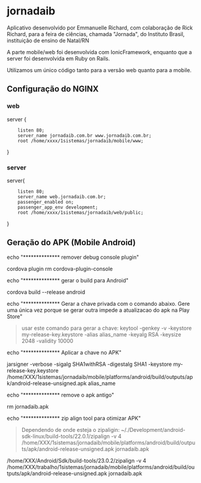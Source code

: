 # jornadaib
Aplicativo desenvolvido por Emmanuelle Richard, com colaboração de Rick Richard, para a feira de ciências, chamada "Jornada", do Instituto Brasil, instituição de ensino de Natal/RN

A parte mobile/web foi desenvolvida com IonicFramework, enquanto que a server foi desenvolvida em Ruby on Rails.

Utilizamos um único código tanto para a versão web quanto para a mobile.

## Configuração do NGINX
### web
server { 

        listen 80; 
        server_name jornadaib.com.br www.jornadaib.com.br; 
        root /home/xxxx/1sistemas/jornadaib/mobile/www; 
} 

### server
server{ 

        listen 80; 
        server_name web.jornadaib.com.br; 
        passenger_enabled on; 
        passenger_app_env development; 
        root /home/xxxx/1sistemas/jornadaib/web/public; 
} 

## Geração do APK (Mobile Android)

echo "************** remover debug console plugin"

cordova plugin rm cordova-plugin-console

echo "************** gerar o build para Android"

cordova build --release android


echo "************** Gerar a chave privada com o comando abaixo.  Gere uma única vez porque se gerar outra impede a atualizacao do apk na Play Store"

> usar este comando para gerar a chave: 
> keytool -genkey -v -keystore my-release-key.keystore -alias alias_name -keyalg RSA -keysize 2048 -validity 10000

echo "************** Aplicar a chave no APK"

jarsigner -verbose -sigalg SHA1withRSA -digestalg SHA1 -keystore my-release-key.keystore /home/XXX/1sistemas/jornadaib/mobile/platforms/android/build/outputs/apk/android-release-unsigned.apk alias_name

echo "************** remove o apk antigo"

rm jornadaib.apk

echo "************** zip align tool para otimizar APK"

> Dependendo de onde esteja o zipaligin:
> ~/./Development/android-sdk-linux/build-tools/22.0.1/zipalign -v 4 /home/XXX/1sistemas/jornadaib/mobile/platforms/android/build/outputs/apk/android-release-unsigned.apk jornadaib.apk

/home/XXX/Android/Sdk/build-tools/23.0.2/zipalign -v 4 /home/XXX/trabalho/1sistemas/jornadaib/mobile/platforms/android/build/outputs/apk/android-release-unsigned.apk jornadaib.apk
